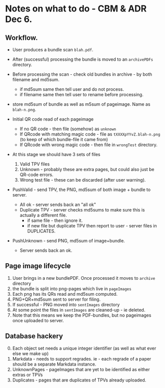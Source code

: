 # Notes on what to do - CBM & ADR Dec 6.

## Workflow.

* User produces a bundle scan `blah.pdf`.
* After (successful) processing the bundle is moved to an `archivePDFs` directory.
* Before processing the scan - check old bundles in archive - by both filename and md5sum.
  * if md5sum same then tell user and do not process.
  * if filename same then tell user to rename before processing.
* store md5sum of bundle as well as m5sum of pageimage. Name as `blah-n.png`.

* Initial QR code read of each pageimage
  * If no QR code - then file (somehow) as `unknown`
  * If QRcode with matching magic code - file as `tXXXXpYYvZ.blah-n.png` (to keep of which bundle-file it came from)
  * If QRcode with wrong magic code - then file in `wrongTest` directory.

* At this stage we should have 3 sets of files
  1. Valid TPV files
  2. Unknown - probably these are extra pages, but could also just be QR-code errors.
  3. Wrong test file - these can be discarded (after user warning).

* PushValid - send TPV, the PNG, md5sum of both image + bundle to server.
  * All ok - server sends back an "all ok"
  * Duplicate TPV - server checks md5sums to make sure this is actually a different file.
    * if same file - then ignore it.
    * if new file but duplicate TPV then report to user - server files in DUPLICATES.

* PushUnknown - send PNG, md5sum of image+bundle.
    * Server sends back an ok.

## Page image lifecycle
1. User brings in a new bundlePDF. Once processed it moves to `archive` directory
2. the bundle is split into png-pages which live in `pageImages`
3. Each png has its QRs read and md5sum computed.
4. PNG+QR+md5sum sent to server for filing.
5. If successful - PNG moved into `sentImages` directory
6. At some point the files in `sentImages` are cleaned-up - ie deleted.
7. Note that this means we keep the PDF-bundles, but no pageimages once uploaded to server.

## Database hackery
0. Each object set needs a unique integer identifier (as well as what ever else we make up)
1. Markdata - needs to support regrades. ie - each regrade of a paper should be a separate Markdata instance.
2. UnknownPages - pageImages that are yet to be identified as either extras or TPVs
3. Duplicates - pages that are duplicates of TPVs already uploaded. 
